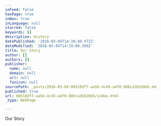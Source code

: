 ```yaml
---
inFeed: false
hasPage: true
inNav: true
inLanguage: null
starred: false
keywords: []
description: History
datePublished: '2016-03-04T14:20:48.472Z'
dateModified: '2016-03-04T14:19:08.390Z'
title: Our Story
author: []
authors: []
publisher:
  name: null
  domain: null
  url: null
  favicon: null
sourcePath: _posts/2016-03-04-08518df7-aa5b-4c45-a4f0-88bca3b526b5.md
published: true
url: 08518df7-aa5b-4c45-a4f0-88bca3b526b5/index.html
_type: WebPage

---
```

Our Story